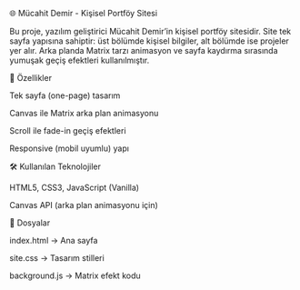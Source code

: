 🌐 Mücahit Demir - Kişisel Portföy Sitesi

Bu proje, yazılım geliştirici Mücahit Demir’in kişisel portföy sitesidir.
Site tek sayfa yapısına sahiptir: üst bölümde kişisel bilgiler, alt bölümde ise projeler yer alır.
Arka planda Matrix tarzı animasyon ve sayfa kaydırma sırasında yumuşak geçiş efektleri kullanılmıştır.

🚀 Özellikler

Tek sayfa (one-page) tasarım

Canvas ile Matrix arka plan animasyonu

Scroll ile fade-in geçiş efektleri

Responsive (mobil uyumlu) yapı

🛠️ Kullanılan Teknolojiler

HTML5, CSS3, JavaScript (Vanilla)

Canvas API (arka plan animasyonu için)

📁 Dosyalar

index.html → Ana sayfa

site.css → Tasarım stilleri

background.js → Matrix efekt kodu
